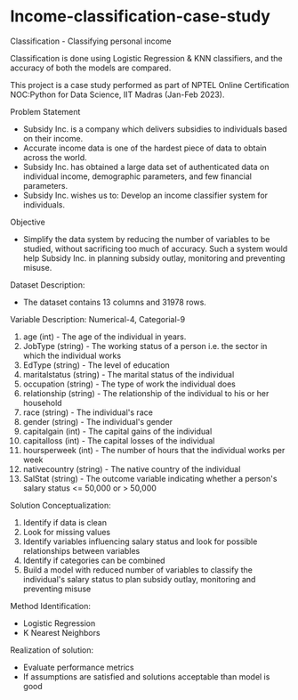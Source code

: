 # Income-classification-case-study

Classification - Classifying personal income

Classification is done using Logistic Regression & KNN classifiers, and the accuracy of both the models are compared.

This project is a case study performed as part of NPTEL Online Certification NOC:Python for Data Science, IIT Madras (Jan-Feb 2023).

Problem Statement
- Subsidy Inc. is a company which delivers subsidies to individuals based on their income.
- Accurate income data is one of the hardest piece of data to obtain across the world.
- Subsidy Inc. has obtained a large data set of authenticated data on individual income, demographic parameters, and few financial parameters.
- Subsidy Inc. wishes us to: Develop an income classifier system for individuals.

Objective
- Simplify the data system by reducing the number of variables to be studied, without sacrificing too much of accuracy. Such a system would help Subsidy Inc. in planning subsidy outlay, monitoring and preventing misuse.

Dataset Description:
- The dataset contains 13 columns and 31978 rows.

Variable Description: Numerical-4, Categorial-9
1. age (int) - The age of the individual in years.
2. JobType (string) - The working status of a person i.e. the sector in which the individual works
3. EdType (string) - The level of education
4. maritalstatus (string) - The marital status of the individual
5. occupation (string) - The type of work the individual does
6. relationship (string) - The relationship of the individual to his or her household
7. race (string) - The individual's race
8. gender (string) - The individual's gender
9. capitalgain (int) - The capital gains of the individual
10. capitalloss (int) - The capital losses of the individual
11. hoursperweek (int) - The number of hours that the individual works per week
12. nativecountry (string) - The native country of the individual
13. SalStat (string) - The outcome variable indicating whether a person's salary status <= 50,000 or > 50,000

Solution Conceptualization:
1. Identify if data is clean
2. Look for missing values
3. Identify variables influencing salary status and look for possible relationships between variables
4. Identify if categories can be combined
5. Build a model with reduced number of variables to classify the individual's salary status to plan subsidy outlay, monitoring and preventing misuse

Method Identification:
- Logistic Regression
- K Nearest Neighbors

Realization of solution:
- Evaluate performance metrics
- If assumptions are satisfied and solutions acceptable than model is good

